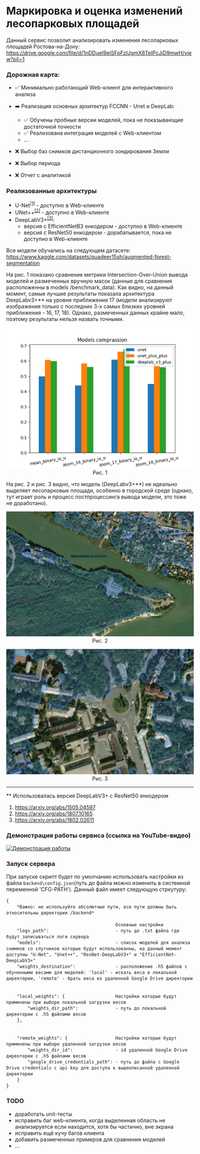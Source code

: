 # Маркировка и оценка изменений лесопарковых площадей

Данный сервис позволит анализировать изменения лесопарковых площадей Ростова-на-Дону:
https://drive.google.com/file/d/1nDDueI9eiSFpFzIJgmX8TeIPcJiD9mwH/view?pli=1


### Дорожная карта:

  - :white_check_mark: Минимально работающий Web-клиент для интерактивного анализа

  - :arrow_right: Реализация основных архитектур FCCNN - Unet и DeepLab:
      - :white_check_mark: Обучены пробные версии моделей, пока не показывающие достаточной точности
      - :white_check_mark: Реализована интеграция моделей с Web-клиентом
      - ...
  
  - :x: Выбор баз снимков дистанционного зондирования Земли
  
  - :x: Выбор периода
  
  - :x: Отчет с аналитикой

### Реализованные архитектуры
- U-Net<sup>[[1]](https://arxiv.org/abs/1505.04597)</sup> - доступно в Web-клиенте
- UNet++<sup>[[2]](https://arxiv.org/abs/1807.10165)</sup> - доступно в Web-клиенте
- DeepLabV3+<sup>[[3]](https://arxiv.org/abs/1802.02611)</sup>:
  - версия с EfficientNetB3 енкодером - доступно в Web-клиенте
  - версия с ResNet50 енкодером - дорабатывается, пока не доступно в Web-клиенте

Все модели обучались на следующем датасете: https://www.kaggle.com/datasets/quadeer15sh/augmented-forest-segmentation
 
На рис. 1 показано сравнение метрики Intersection-Over-Union вывода моделей и размеченных вручную масок (данные для сравнения расположенны в models
/benchmark_data). Как видно, на данный момент, самые лучшие результаты показала архитектура DeepLabv3+** на уровне приближения 17 (модели анализируют изображения только с последних 3-х самых близких уровней приближения - 16, 17, 18). Однако, размеченных данных крайне мало, поэтому результаты нельзя назвать точными.

<p align="center"><img src="https://github.com/mikhail-moro/res/blob/main/models_comprassion.png"><br>Рис. 1</p>

На рис. 2 и рис. 3 видно, что модель (DeepLabv3+**) не идеально выделяет лесопарковые площади, особенно в городской среде (однако, тут играет роль и процесс постпроцессинга вывода модели, это тоже не доработано).

<p align="center"><img src="https://github.com/mikhail-moro/res/blob/main/sample_1.png"><br>Рис. 2</p>
<p align="center"><img src="https://github.com/mikhail-moro/res/blob/main/sample_2.png"><br>Рис. 3</p>

-----
** Использовалась версия DeepLabV3+ с ResNet50 енкодером
 
1. https://arxiv.org/abs/1505.04597
2. https://arxiv.org/abs/1807.10165
3. https://arxiv.org/abs/1802.02611

### Демонстрация работы сервиса (ссылка на YouTube-видео)
[![Демонстрация работы](https://img.youtube.com/vi/okUjgAhp0fM/maxresdefault.jpg)](https://www.youtube.com/watch?v=okUjgAhp0fM)

### Запуск сервера
При запуске скрипт будет по умолчанию использовать настройки из файла `backend\config.json`(путь до файла можно изменить в системной переменной 'CFG-PATH'). Данный файл имеет следующую стркутуру:
```
{
    *Важно: не используйте абсолютные пути, все пути должны быть относительны директории /backend*

                                         Основные настройки
    "logs_path":                         - путь до .txt файла где будут записываться логи сервера 
    "models":                            - список моделей для анализа снимков со спутников которые будут использованны, на данный момент доступны "U-Net", "Unet++", "ResNet-DeepLabV3+" и "EfficientNet-DeepLabV3+"
    "weights_destination":               - расположение .h5 файлов с обученными весами для моделей: 'local' - искать веса в локальной директории, 'remote' - брать веса из удаленной Google Drive директории


    "local_weights": {                   Настройки которые будут применены при выборе локальной загрузки весов
        "weights_dir_path":              - путь до локальной директории с .h5 файлами весов
    },


    "remote_weights": {                  Настройки которые будут применены при выборе удаленной загрузки весов
        "weights_dir_id":                - id удаленной Google Drive директории с .h5 файлами весов
        "google_drive_credentials_path": - путь до файла с Google Drive credentials с api key для доступа к вышеописанной удаленной директории
    }
}
```

### TODO
  - доработать unit-тесты
  - исправить баг web-клиента, когда выделенная область не анализируется если находится, хотя бы частично, вне экрана
  - исправить ещё кучу багов клиента
  - добавить размеченных примеров для сравнения моделей
  - ...
